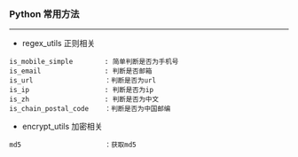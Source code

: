 ### Python 常用方法

---
* regex_utils 正则相关
```
is_mobile_simple        : 简单判断是否为手机号
is_email                : 判断是否邮箱
is_url                  ：判断是否为url
is_ip                   : 判断是否为ip
is_zh                   : 判断是否为中文
is_chain_postal_code    ：判断是否为中国邮编

```

* encrypt_utils 加密相关
```
md5                     ：获取md5
```